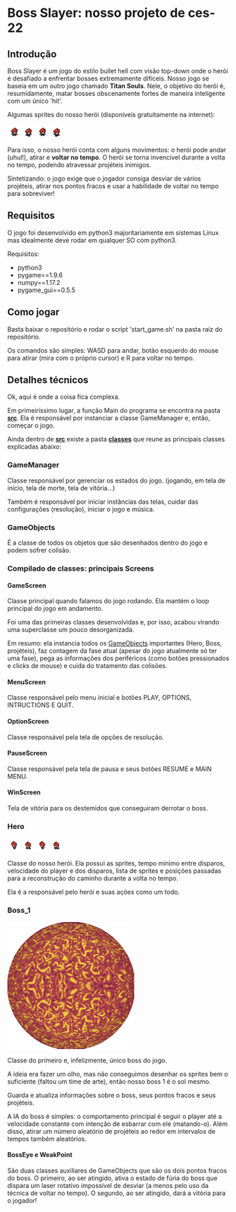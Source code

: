 # Boss Slayer: nosso projeto de ces-22

## Introdução

Boss Slayer é um jogo do estilo bullet hell com visão top-down  onde o herói é desafiado a enfrentar bosses extremamente difíceis. Nosso jogo se baseia em um outro jogo chamado **Titan Souls**. Nele, o objetivo do herói é, resumidamente, matar bosses obscenamente fortes de maneira inteligente com um único 'hit'.

Algumas sprites do nosso herói (disponíveis gratuitamente na internet):

![Hero sprites](sprites/TopDownCharacter/Character/Character_Down.png)

Para isso, o nosso herói conta com alguns movimentos: o herói pode andar (uhul!), atirar e **voltar no tempo**. O herói se torna invencível durante a volta no tempo, podendo atravessar projéteis inimigos.

Sintetizando: o jogo exige que o jogador consiga desviar de vários projéteis, atirar nos pontos fracos e usar a habilidade de voltar no tempo para sobreviver!

## Requisitos

O jogo foi desenvolvido em python3 majoritariamente em sistemas Linux mas idealmente deve rodar em qualquer SO com python3.

Requisitos:

* python3
* pygame==1.9.6
* numpy==1.17.2
* pygame_gui==0.5.5

## Como jogar

Basta baixar o repositório e rodar o script 'start_game.sh' na pasta raíz do repositório.

Os comandos são simples: WASD para andar, botão esquerdo do mouse para atirar (mira com o próprio cursor) e R para voltar no tempo.

## Detalhes técnicos

Ok, aqui é onde a coisa fica complexa.

Em primeiríssimo lugar, a função Main do programa se encontra na pasta [**src**](/src). Ela é responsável por instanciar a classe GameManager e, então, começar o jogo.

Ainda dentro de [**src**](/src) existe a pasta [**classes**](/src/classes) que reune as principais classes explicadas abaixo:

### GameManager

Classe responsável por gerenciar os estados do jogo. (jogando, em tela de início, tela de morte, tela de vitória...)

Também é responsável por iniciar instâncias das telas, cuidar das configurações (resolução), iniciar o jogo e música.

### GameObjects

É a classe de todos os objetos que são desenhados dentro do jogo e podem sofrer colisão.

### Compilado de classes: principais Screens
#### GameScreen

Classe principal quando falamos do jogo rodando. Ela mantém o loop principal do jogo em andamento.

Foi uma das primeiras classes desenvolvidas e, por isso, acabou virando uma superclasse um pouco desorganizada.

Em resumo: ela instancia todos os [GameObjects](###GameObjects) importantes (Hero, Boss, projéteis), faz contagem da fase atual (apesar do jogo atualmente só ter uma fase), pega as informações dos periféricos (como botões pressionados e clicks de mouse) e cuida do tratamento das colisões.

#### MenuScreen

Classe responsável pelo menu inicial e botões PLAY, OPTIONS, INTRUCTIONS E QUIT.

#### OptionScreen

Classe responsável pela tela de opções de resolução.

#### PauseScreen

Classe responsável pela tela de pausa e seus botões RESUME e MAIN MENU.

#### WinScreen

Tela de vitória para os destemidos que conseguiram derrotar o boss.

### Hero

![](sprites/TopDownCharacter/Character/Character_Left.png)

Classe do nosso herói. Ela possui as sprites, tempo mínimo entre disparos, velocidade do player e dos disparos, lista de sprites e posições passadas para a reconstrução do caminho durante a volta no tempo.

Ela é a responsável pelo herói e suas ações como um todo.

### Boss_1

![](imgs/boss_1.png)

Classe do primeiro e, infelizmente, único boss do jogo.

A ideia era fazer um olho, mas não conseguimos desenhar os sprites bem o suficiente (faltou um time de arte), então nosso boss 1 é o sol mesmo.

Guarda e atualiza informações sobre o boss, seus pontos fracos e seus projéteis.

A IA do boss é simples: o comportamento principal é seguir o player até a velocidade constante com intenção de esbarrar com ele (matando-o). Além disso, atirar um número aleatório de projéteis ao redor em intervalos de tempos também aleatórios.

#### BossEye e WeakPoint

São duas classes auxiliares de GameObjects que são os dois pontos fracos do boss. O primeiro, ao ser atingido, ativa o estado de fúria do boss que dispara um laser rotativo impossível de desviar (a menos pelo uso da técnica de voltar no tempo). O segundo, ao ser atingido, dará a vitória para o jogador!

